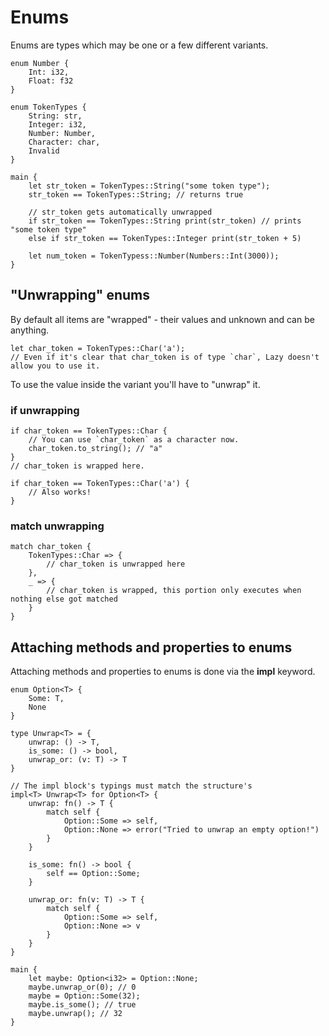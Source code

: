 
# Enums

Enums are types which may be one or a few different variants.

```
enum Number {
    Int: i32,
    Float: f32
}

enum TokenTypes {
    String: str,
    Integer: i32,
    Number: Number,
    Character: char,
    Invalid
}

main {
    let str_token = TokenTypes::String("some token type");
    str_token == TokenTypes::String; // returns true

    // str_token gets automatically unwrapped
    if str_token == TokenTypes::String print(str_token) // prints "some token type"
    else if str_token == TokenTypes::Integer print(str_token + 5)

    let num_token = TokenTypess::Number(Numbers::Int(3000));
}
```

## "Unwrapping" enums

By default all items are "wrapped" - their values and unknown and can be anything.

```
let char_token = TokenTypes::Char('a'); 
// Even if it's clear that char_token is of type `char`, Lazy doesn't allow you to use it. 
```

To use the value inside the variant you'll have to "unwrap" it.

### if unwrapping

```
if char_token == TokenTypes::Char {
    // You can use `char_token` as a character now.
    char_token.to_string(); // "a"
}
// char_token is wrapped here.

if char_token == TokenTypes::Char('a') {
    // Also works!
}
```

### match unwrapping

```
match char_token {
    TokenTypes::Char => {
        // char_token is unwrapped here
    },
    _ => {
        // char_token is wrapped, this portion only executes when nothing else got matched
    }
}
```

## Attaching methods and properties to enums

Attaching methods and properties to enums is done via the **impl** keyword. 

```
enum Option<T> {
    Some: T,
    None
}

type Unwrap<T> = {
    unwrap: () -> T,
    is_some: () -> bool,
    unwrap_or: (v: T) -> T
}

// The impl block's typings must match the structure's
impl<T> Unwrap<T> for Option<T> {
    unwrap: fn() -> T {
        match self {
            Option::Some => self,
            Option::None => error("Tried to unwrap an empty option!")
        }
    }

    is_some: fn() -> bool {
        self == Option::Some;
    }

    unwrap_or: fn(v: T) -> T {
        match self {
            Option::Some => self,
            Option::None => v
        }
    }
}

main {
    let maybe: Option<i32> = Option::None;
    maybe.unwrap_or(0); // 0
    maybe = Option::Some(32);
    maybe.is_some(); // true
    maybe.unwrap(); // 32
}
```